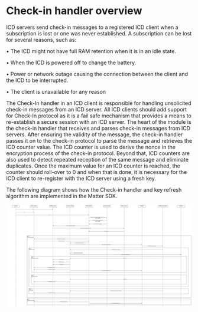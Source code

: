 # Check-in handler overview

ICD servers send check-in messages to a registered ICD client when a subscription is lost or one was never established. A subscription can be lost for several reasons, such as:

• The ICD might not have full RAM retention when it is in an idle state.

• When the ICD is powered off to change the battery.

• Power or network outage causing the connection between the client and the ICD to be interrupted.

• The client is unavailable for any reason

The Check-In handler in an ICD client is responsible for handling unsolicited check-in messages from an ICD server. All ICD clients should add support for Check-In protocol as it is a fail safe mechanism that provides a means to re-establish a secure session with an ICD server. The heart of the module is the check-in handler that receives and parses check-in messages from ICD servers. After ensuring the validity of the message, the check-in handler passes it on to the check-in protocol to parse the message and retrieves the ICD counter value. The ICD counter is used to derive the nonce in the encryption process of the check-in protocol. Beyond that, ICD counters are also used to detect repeated reception of the same message and eliminate duplicates. Once the maximum value for an ICD counter is reached, the counter should roll-over to 0 and when that is done, it is necessary for the ICD client to re-register with the ICD server using a fresh key. 

The following diagram shows how the Check-in handler and key refresh algorithm are implemented in the Matter SDK.

![check-in_handler_design](images/check-in_handler_design.png)

